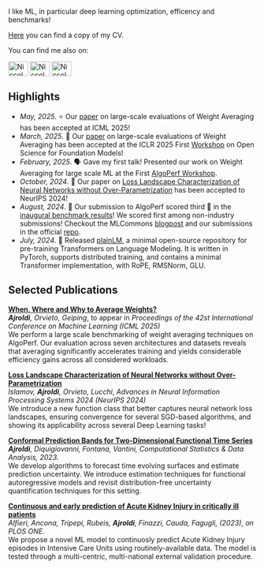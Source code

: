 
<!---
<img src="https://github.com/Niccolo-Ajroldi/Functional-Autoregressive-Process-2D/blob/main/Yt.gif" width="500" />
-->

I like ML, in particular deep learning optimization, efficency and benchmarks! 

[Here](https://github.com/Niccolo-Ajroldi/Niccolo-Ajroldi/blob/main/Niccolo_Ajroldi_CV.pdf) you can find a copy of my CV.

You can find me also on:
<p align="left">
<a href="https://twitter.com/n_ajroldi" target="blank"><img align="center" src="https://raw.githubusercontent.com/rahuldkjain/github-profile-readme-generator/master/src/images/icons/Social/twitter.svg" alt="Niccolo-Ajroldi" height="30" width="40" /></a>
<a href="https://www.linkedin.com/in/niccol%C3%B2-ajroldi-67653b196/" target="blank"><img align="center" src="https://raw.githubusercontent.com/rahuldkjain/github-profile-readme-generator/master/src/images/icons/Social/linked-in-alt.svg" alt="Niccolo-Ajroldi" height="30" width="40" /></a>
<a href="https://www.strava.com/athletes/58042546" target="blank"><img align="center" src="https://cdn.worldvectorlogo.com/logos/strava-2.svg" alt="Niccolo-Ajroldi" height="30" width="40" /></a>

<!---
<a href="https://stackoverflow.com/users/12200819/niccol%c3%b2-ajroldi" target="blank"><img align="center" src="https://upload.wikimedia.org/wikipedia/commons/e/ef/Stack_Overflow_icon.svg" alt="Niccolo-Ajroldi" height="30" width="40" /></a>
<a href="https://math.stackexchange.com/users/713731/niccol%c3%b2-ajroldi" target="blank"><img align="center" src="https://cdn.sstatic.net/Sites/math/Img/apple-touch-icon.png?v=0ae50baa40ed" alt="Niccolo-Ajroldi" height="30" width="40" /></a>
-->

## Highlights
- *May, 2025*. ⭐️ Our [paper](https://openreview.net/forum?id=JN8O01IZYR) on large-scale evaluations of Weight Averaging has been accepted at ICML 2025!
- *March, 2025*. 📄 Our [paper](https://openreview.net/forum?id=JN8O01IZYR) on large-scale evaluations of Weight Averaging has been accepted at the ICLR 2025 First [Workshop](https://open-foundation-model.github.io/) on Open Science for Foundation Models!
- *February, 2025*. 🗣️ Gave my first talk! Presented our work on Weight Averaging for large scale ML at the First [AlgoPerf Workshop](https://algoperf-workshop.github.io/).
- *October, 2024*. 📄 Our paper on [Loss Landscape Characterization of Neural Networks without Over-Parametrization](https://arxiv.org/abs/2410.12455) has been accepted to NeurIPS 2024!
- *August, 2024*. :tada: Our submission to AlgoPerf scored third :3rd_place_medal: in the [inaugural benchmark results](https://mlcommons.org/2024/08/mlc-algoperf-benchmark-competition/)! We scored first among non-industry submissions! Checkout the MLCommons [blogpost](https://mlcommons.org/benchmarks/algorithms/) and our submissions in the official [repo](https://github.com/mlcommons/algorithms_results_v0.5/tree/main/AlgoPerf_Team_25).
- *July, 2024*. :open_file_folder: Released [plainLM](https://github.com/Niccolo-Ajroldi/plainLM), a minimal open-source repository for pre-training Transformers on Language Modeling. It is written in PyTorch, supports distributed training, and contains a minimal Transformer implementation, with RoPE, RMSNorm, GLU.

## Selected Publications
[**When, Where and Why to Average Weights?**](https://icml.cc/virtual/2025/poster/45698) <br />
***Ajroldi**, Orvieto, Geiping*, to appear in *Proceedings of the 42st International Conference on Machine Learning (ICML 2025)* <br /> 
We perform a large scale benchmarking of weight averaging techniques on AlgoPerf. 
Our evaluation across seven architectures and datasets reveals that averaging significantly accelerates training and yields considerable efficiency gains across all considered workloads.

[**Loss Landscape Characterization of Neural Networks without Over-Parametrization**](https://neurips.cc/virtual/2024/poster/94103) <br />
*Islamov, **Ajroldi**, Orvieto, Lucchi*, *Advances in Neural Information Processing Systems 2024 (NeurIPS 2024)* <br /> 
We introduce a new function class that better captures neural network loss landscapes, ensuring convergence for several SGD-based algorithms, and showing its applicability across several Deep Learning tasks!

[**Conformal Prediction Bands for Two-Dimensional Functional Time Series**](https://www.sciencedirect.com/science/article/pii/S0167947323001329?utm_campaign=STMJ_AUTH_SERV_PUBLISHED&utm_medium=email&utm_acid=263311102&SIS_ID=&dgcid=STMJ_AUTH_SERV_PUBLISHED&CMX_ID=&utm_in=DM391842&utm_source=AC_) <br /> 
***Ajroldi**, Diquigiovanni, Fontana, Vantini, *Computational Statistics & Data Analysis*, 2023.* <br /> 
We develop algorithms to forecast time evolving surfaces and estimate prediction uncertainty. We introduce estimation techniques for functional autoregressive models and revisit distribution-free uncertainty quantification techniques for this setting.

[**Continuous and early prediction of Acute Kidney Injury in critically ill patients**](https://journals.plos.org/plosone/article?id=10.1371/journal.pone.0287398) <br /> 
*Alfieri, Ancona, Tripepi, Rubeis, **Ajroldi**, Finazzi, Cauda, Fagugli, (2023), on PLOS ONE.* <br /> 
We propose a novel ML model to continuosly predict Acute Kidney Injury episodes in Intensive Care Units using routinely-available data. The model is tested through a multi-centric, multi-national external validation procedure.
